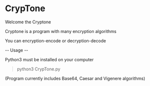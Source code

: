 # CrypTone

Welcome the Cryptone


Cryptone is a program with many encryption algorithms

You can encryption-encode or decryption-decode


-- Usage --

Python3 must be installed on your computer



> python3 CrypTone.py



(Program currently includes Base64, Caesar and Vigenere algorithms) 






